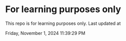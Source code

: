 # For learning purposes only
This repo is for learning purposes only.
Last updated at

Friday, November 1, 2024 11:39:29 PM

